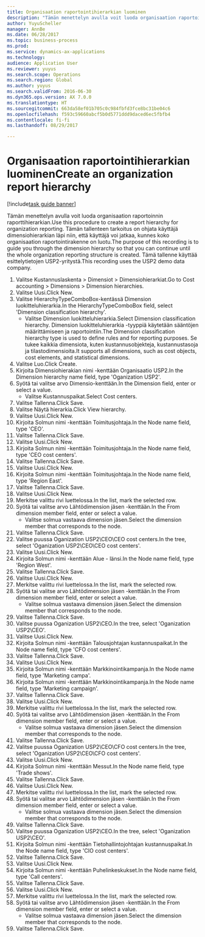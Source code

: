 ```yaml
--- 
title: Organisaation raportointihierarkian luominen
description: "Tämän menettelyn avulla voit luoda organisaation raportoinnin raporttihierarkian."
author: YuyuScheller
manager: AnnBe
ms.date: 06/28/2017
ms.topic: business-process
ms.prod: 
ms.service: dynamics-ax-applications
ms.technology: 
audience: Application User
ms.reviewer: yuyus
ms.search.scope: Operations
ms.search.region: Global
ms.author: yuyus
ms.search.validFrom: 2016-06-30
ms.dyn365.ops.version: AX 7.0.0
ms.translationtype: HT
ms.sourcegitcommit: 663da58ef01b705c0c984fbfd3fce8bc31be04c6
ms.openlocfilehash: f593c59660abcf5b0d5771ddd9daced6ec5fbfb4
ms.contentlocale: fi-fi
ms.lasthandoff: 08/29/2017

---
```

# <a name="create-an-organization-report-hierarchy"></a><span data-ttu-id="10a64-103">Organisaation raportointihierarkian luominen</span><span class="sxs-lookup"><span data-stu-id="10a64-103">Create an organization report hierarchy</span></span>

[!include[task guide banner](../../includes/task-guide-banner.md)]

<span data-ttu-id="10a64-104">Tämän menettelyn avulla voit luoda organisaation raportoinnin raporttihierarkian.</span><span class="sxs-lookup"><span data-stu-id="10a64-104">Use this procedure to create a report hierarchy for organization reporting.</span></span> <span data-ttu-id="10a64-105">Tämän tallenteen tarkoitus on ohjata käyttäjä dimensiohierarkian läpi niin, että käyttäjä voi jatkaa, kunnes koko organisaation raportointirakenne on luotu.</span><span class="sxs-lookup"><span data-stu-id="10a64-105">The purpose of this recording is to guide you through the dimension hierarchy so that you can continue until the whole organization reporting structure is created.</span></span> <span data-ttu-id="10a64-106">Tämä tallenne käyttää esittelytietojen USP2-yritystä.</span><span class="sxs-lookup"><span data-stu-id="10a64-106">This recording uses the USP2 demo data company.</span></span>

1. <span data-ttu-id="10a64-107">Valitse Kustannuslaskenta > Dimensiot > Dimensiohierarkiat.</span><span class="sxs-lookup"><span data-stu-id="10a64-107">Go to Cost accounting > Dimensions > Dimension hierarchies.</span></span>
2. <span data-ttu-id="10a64-108">Valitse Uusi.</span><span class="sxs-lookup"><span data-stu-id="10a64-108">Click New.</span></span>
3. <span data-ttu-id="10a64-109">Valitse HierarchyTypeComboBox-kentässä Dimension luokitteluhierarkia.</span><span class="sxs-lookup"><span data-stu-id="10a64-109">In the HierarchyTypeComboBox field, select 'Dimension classification hierarchy'.</span></span>
    * <span data-ttu-id="10a64-110">Valitse Dimension luokitteluhierarkia.</span><span class="sxs-lookup"><span data-stu-id="10a64-110">Select Dimension classification hierarchy.</span></span> <span data-ttu-id="10a64-111">Dimension luokitteluhierarkia -tyyppiä käytetään sääntöjen määrittämiseen ja raportointiin.</span><span class="sxs-lookup"><span data-stu-id="10a64-111">The Dimension classification hierarchy type is used to define rules and for reporting purposes.</span></span> <span data-ttu-id="10a64-112">Se tukee kaikkia dimensiota, kuten kustannusobjekteja, kustannustasoja ja tilastodimensioita.</span><span class="sxs-lookup"><span data-stu-id="10a64-112">It supports all dimensions, such as cost objects, cost elements, and statistical dimensions.</span></span>  
4. <span data-ttu-id="10a64-113">Valitse Luo.</span><span class="sxs-lookup"><span data-stu-id="10a64-113">Click Create.</span></span>
5. <span data-ttu-id="10a64-114">Kirjoita Dimensiohierakian nimi -kenttään Organisaatio USP2.</span><span class="sxs-lookup"><span data-stu-id="10a64-114">In the Dimension hierarchy name field, type 'Oganization USP2'.</span></span>
6. <span data-ttu-id="10a64-115">Syötä tai valitse arvo Dimensio-kenttään.</span><span class="sxs-lookup"><span data-stu-id="10a64-115">In the Dimension field, enter or select a value.</span></span>
    * <span data-ttu-id="10a64-116">Valitse Kustannuspaikat.</span><span class="sxs-lookup"><span data-stu-id="10a64-116">Select Cost centers.</span></span>  
7. <span data-ttu-id="10a64-117">Valitse Tallenna.</span><span class="sxs-lookup"><span data-stu-id="10a64-117">Click Save.</span></span>
8. <span data-ttu-id="10a64-118">Valitse Näytä hierarkia.</span><span class="sxs-lookup"><span data-stu-id="10a64-118">Click View hierarchy.</span></span>
9. <span data-ttu-id="10a64-119">Valitse Uusi.</span><span class="sxs-lookup"><span data-stu-id="10a64-119">Click New.</span></span>
10. <span data-ttu-id="10a64-120">Kirjoita Solmun nimi -kenttään Toimitusjohtaja.</span><span class="sxs-lookup"><span data-stu-id="10a64-120">In the Node name field, type 'CEO'.</span></span>
11. <span data-ttu-id="10a64-121">Valitse Tallenna.</span><span class="sxs-lookup"><span data-stu-id="10a64-121">Click Save.</span></span>
12. <span data-ttu-id="10a64-122">Valitse Uusi.</span><span class="sxs-lookup"><span data-stu-id="10a64-122">Click New.</span></span>
13. <span data-ttu-id="10a64-123">Kirjoita Solmun nimi -kenttään Toimitusjohtaja.</span><span class="sxs-lookup"><span data-stu-id="10a64-123">In the Node name field, type 'CEO cost centers'.</span></span>
14. <span data-ttu-id="10a64-124">Valitse Tallenna.</span><span class="sxs-lookup"><span data-stu-id="10a64-124">Click Save.</span></span>
15. <span data-ttu-id="10a64-125">Valitse Uusi.</span><span class="sxs-lookup"><span data-stu-id="10a64-125">Click New.</span></span>
16. <span data-ttu-id="10a64-126">Kirjoita Solmun nimi -kenttään Toimitusjohtaja.</span><span class="sxs-lookup"><span data-stu-id="10a64-126">In the Node name field, type 'Region East'.</span></span>
17. <span data-ttu-id="10a64-127">Valitse Tallenna.</span><span class="sxs-lookup"><span data-stu-id="10a64-127">Click Save.</span></span>
18. <span data-ttu-id="10a64-128">Valitse Uusi.</span><span class="sxs-lookup"><span data-stu-id="10a64-128">Click New.</span></span>
19. <span data-ttu-id="10a64-129">Merkitse valittu rivi luettelossa.</span><span class="sxs-lookup"><span data-stu-id="10a64-129">In the list, mark the selected row.</span></span>
20. <span data-ttu-id="10a64-130">Syötä tai valitse arvo Lähtödimension jäsen -kenttään.</span><span class="sxs-lookup"><span data-stu-id="10a64-130">In the From dimension member field, enter or select a value.</span></span>
    * <span data-ttu-id="10a64-131">Valitse solmua vastaava dimension jäsen.</span><span class="sxs-lookup"><span data-stu-id="10a64-131">Select the dimension member that corresponds to the node.</span></span>  
21. <span data-ttu-id="10a64-132">Valitse Tallenna.</span><span class="sxs-lookup"><span data-stu-id="10a64-132">Click Save.</span></span>
22. <span data-ttu-id="10a64-133">Valitse puussa Oganization USP2\CEO\CEO cost centers.</span><span class="sxs-lookup"><span data-stu-id="10a64-133">In the tree, select 'Oganization USP2\CEO\CEO cost centers'.</span></span>
23. <span data-ttu-id="10a64-134">Valitse Uusi.</span><span class="sxs-lookup"><span data-stu-id="10a64-134">Click New.</span></span>
24. <span data-ttu-id="10a64-135">Kirjoita Solmun nimi -kenttään Alue - länsi.</span><span class="sxs-lookup"><span data-stu-id="10a64-135">In the Node name field, type 'Region West'.</span></span>
25. <span data-ttu-id="10a64-136">Valitse Tallenna.</span><span class="sxs-lookup"><span data-stu-id="10a64-136">Click Save.</span></span>
26. <span data-ttu-id="10a64-137">Valitse Uusi.</span><span class="sxs-lookup"><span data-stu-id="10a64-137">Click New.</span></span>
27. <span data-ttu-id="10a64-138">Merkitse valittu rivi luettelossa.</span><span class="sxs-lookup"><span data-stu-id="10a64-138">In the list, mark the selected row.</span></span>
28. <span data-ttu-id="10a64-139">Syötä tai valitse arvo Lähtödimension jäsen -kenttään.</span><span class="sxs-lookup"><span data-stu-id="10a64-139">In the From dimension member field, enter or select a value.</span></span>
    * <span data-ttu-id="10a64-140">Valitse solmua vastaava dimension jäsen.</span><span class="sxs-lookup"><span data-stu-id="10a64-140">Select the dimension member that corresponds to the node.</span></span>  
29. <span data-ttu-id="10a64-141">Valitse Tallenna.</span><span class="sxs-lookup"><span data-stu-id="10a64-141">Click Save.</span></span>
30. <span data-ttu-id="10a64-142">Valitse puussa Oganization USP2\CEO.</span><span class="sxs-lookup"><span data-stu-id="10a64-142">In the tree, select 'Oganization USP2\CEO'.</span></span>
31. <span data-ttu-id="10a64-143">Valitse Uusi.</span><span class="sxs-lookup"><span data-stu-id="10a64-143">Click New.</span></span>
32. <span data-ttu-id="10a64-144">Kirjoita Solmun nimi -kenttään Talousjohtajan kustannuspaikat.</span><span class="sxs-lookup"><span data-stu-id="10a64-144">In the Node name field, type 'CFO cost centers'.</span></span>
33. <span data-ttu-id="10a64-145">Valitse Tallenna.</span><span class="sxs-lookup"><span data-stu-id="10a64-145">Click Save.</span></span>
34. <span data-ttu-id="10a64-146">Valitse Uusi.</span><span class="sxs-lookup"><span data-stu-id="10a64-146">Click New.</span></span>
35. <span data-ttu-id="10a64-147">Kirjoita Solmun nimi -kenttään Markkinointikampanja.</span><span class="sxs-lookup"><span data-stu-id="10a64-147">In the Node name field, type 'Marketing campa'.</span></span>
36. <span data-ttu-id="10a64-148">Kirjoita Solmun nimi -kenttään Markkinointikampanja.</span><span class="sxs-lookup"><span data-stu-id="10a64-148">In the Node name field, type 'Marketing campaign'.</span></span>
37. <span data-ttu-id="10a64-149">Valitse Tallenna.</span><span class="sxs-lookup"><span data-stu-id="10a64-149">Click Save.</span></span>
38. <span data-ttu-id="10a64-150">Valitse Uusi.</span><span class="sxs-lookup"><span data-stu-id="10a64-150">Click New.</span></span>
39. <span data-ttu-id="10a64-151">Merkitse valittu rivi luettelossa.</span><span class="sxs-lookup"><span data-stu-id="10a64-151">In the list, mark the selected row.</span></span>
40. <span data-ttu-id="10a64-152">Syötä tai valitse arvo Lähtödimension jäsen -kenttään.</span><span class="sxs-lookup"><span data-stu-id="10a64-152">In the From dimension member field, enter or select a value.</span></span>
    * <span data-ttu-id="10a64-153">Valitse solmua vastaava dimension jäsen.</span><span class="sxs-lookup"><span data-stu-id="10a64-153">Select the dimension member that corresponds to the node.</span></span>  
41. <span data-ttu-id="10a64-154">Valitse Tallenna.</span><span class="sxs-lookup"><span data-stu-id="10a64-154">Click Save.</span></span>
42. <span data-ttu-id="10a64-155">Valitse puussa Oganization USP2\CEO\CFO cost centers.</span><span class="sxs-lookup"><span data-stu-id="10a64-155">In the tree, select 'Oganization USP2\CEO\CFO cost centers'.</span></span>
43. <span data-ttu-id="10a64-156">Valitse Uusi.</span><span class="sxs-lookup"><span data-stu-id="10a64-156">Click New.</span></span>
44. <span data-ttu-id="10a64-157">Kirjoita Solmun nimi -kenttään Messut.</span><span class="sxs-lookup"><span data-stu-id="10a64-157">In the Node name field, type 'Trade shows'.</span></span>
45. <span data-ttu-id="10a64-158">Valitse Tallenna.</span><span class="sxs-lookup"><span data-stu-id="10a64-158">Click Save.</span></span>
46. <span data-ttu-id="10a64-159">Valitse Uusi.</span><span class="sxs-lookup"><span data-stu-id="10a64-159">Click New.</span></span>
47. <span data-ttu-id="10a64-160">Merkitse valittu rivi luettelossa.</span><span class="sxs-lookup"><span data-stu-id="10a64-160">In the list, mark the selected row.</span></span>
48. <span data-ttu-id="10a64-161">Syötä tai valitse arvo Lähtödimension jäsen -kenttään.</span><span class="sxs-lookup"><span data-stu-id="10a64-161">In the From dimension member field, enter or select a value.</span></span>
    * <span data-ttu-id="10a64-162">Valitse solmua vastaava dimension jäsen.</span><span class="sxs-lookup"><span data-stu-id="10a64-162">Select the dimension member that corresponds to the node.</span></span>  
49. <span data-ttu-id="10a64-163">Valitse Tallenna.</span><span class="sxs-lookup"><span data-stu-id="10a64-163">Click Save.</span></span>
50. <span data-ttu-id="10a64-164">Valitse puussa Oganization USP2\CEO.</span><span class="sxs-lookup"><span data-stu-id="10a64-164">In the tree, select 'Oganization USP2\CEO'.</span></span>
51. <span data-ttu-id="10a64-165">Kirjoita Solmun nimi -kenttään Tietohallintojohtajan kustannuspaikat.</span><span class="sxs-lookup"><span data-stu-id="10a64-165">In the Node name field, type 'CIO cost centers'.</span></span>
52. <span data-ttu-id="10a64-166">Valitse Tallenna.</span><span class="sxs-lookup"><span data-stu-id="10a64-166">Click Save.</span></span>
53. <span data-ttu-id="10a64-167">Valitse Uusi.</span><span class="sxs-lookup"><span data-stu-id="10a64-167">Click New.</span></span>
54. <span data-ttu-id="10a64-168">Kirjoita Solmun nimi -kenttään Puhelinkeskukset.</span><span class="sxs-lookup"><span data-stu-id="10a64-168">In the Node name field, type 'Call centers'.</span></span>
55. <span data-ttu-id="10a64-169">Valitse Tallenna.</span><span class="sxs-lookup"><span data-stu-id="10a64-169">Click Save.</span></span>
56. <span data-ttu-id="10a64-170">Valitse Uusi.</span><span class="sxs-lookup"><span data-stu-id="10a64-170">Click New.</span></span>
57. <span data-ttu-id="10a64-171">Merkitse valittu rivi luettelossa.</span><span class="sxs-lookup"><span data-stu-id="10a64-171">In the list, mark the selected row.</span></span>
58. <span data-ttu-id="10a64-172">Syötä tai valitse arvo Lähtödimension jäsen -kenttään.</span><span class="sxs-lookup"><span data-stu-id="10a64-172">In the From dimension member field, enter or select a value.</span></span>
    * <span data-ttu-id="10a64-173">Valitse solmua vastaava dimension jäsen.</span><span class="sxs-lookup"><span data-stu-id="10a64-173">Select the dimension member that corresponds to the node.</span></span>  
59. <span data-ttu-id="10a64-174">Valitse Tallenna.</span><span class="sxs-lookup"><span data-stu-id="10a64-174">Click Save.</span></span>


